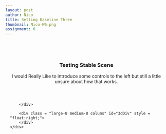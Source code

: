```yaml
---
layout: post
author: Nico
title: Setting Baseline Three
thumbnail: Nico-W6.png
assignment: 6
---
```


<!--<script src= "https://cdnjs.cloudflare.com/ajax/libs/three.js/87/three.js"></script> -->
<script src="../code/nazel/nazel-snips/dat.gui.min.js"></script>
<!--<script src="../code/nazel/nazel-snips/OrbitControls.js"></script>-->
<div class="grid-container" >
      <div class="row" style = "padding: 1em;">
        <div class = "large-4 medium-4 colums">
        </div>
        <div class = "large-4 medium-4 colums">
        </div>
        <div class = "large-4 medium-4 colums">
        </div>
      </div>
      <div class="row" style = "padding: 1em;">
        <div align="CENTER">
          <h3> Testing Stable Scene </h3>
          <p> I would Really Like to introduce some controls to the left but still a little unsure about how that works.</p>
        </div>
    </div>
    <div class="row" style = "padding: 1em;">
        <div class = "large-4 medium-4 colums" id = "my-gui-div">

        </div>

        <div class = "large-8 medium-8 colums" id="3dDiv" style = "float:right;">
        </div>
    </div>
</div><!-- end grid container-->
<script deferred type="module" src="../code/nazel/nazel-6/nazel-6.js">
